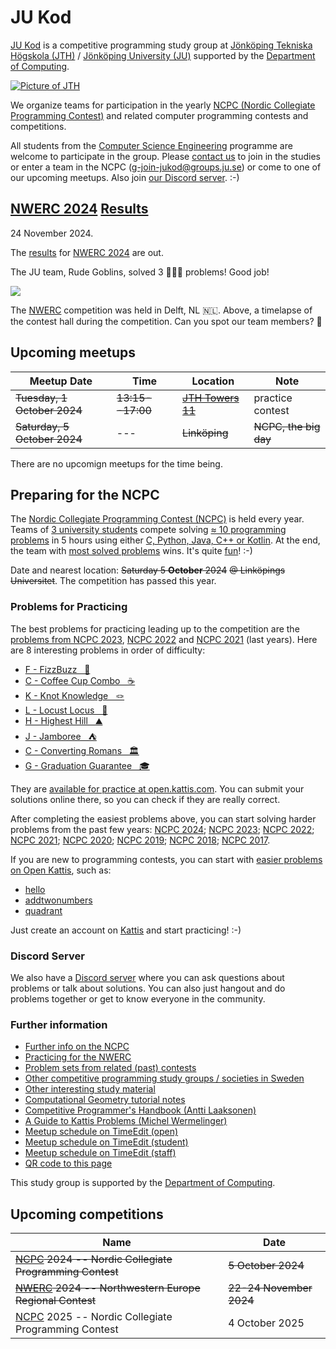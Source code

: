 JU Kod
======

[JU Kod] is a competitive programming study group at
[Jönköping Tekniska Högskola (JTH)] /
[Jönköping University (JU)]
supported by
the [Department of Computing].

[![Picture of JTH](https://github.com/jukod/jukod.github.io/assets/3999598/bd8f619e-9e5e-44ee-a67c-b6ce6373e1b8)][JU Kod]

We organize teams for participation in the yearly
[NCPC (Nordic Collegiate Programming Contest)](#preparing-for-the-ncpc)
and related computer programming contests and competitions.

All students from the
[Computer Science Engineering] programme
are welcome to participate in the group.
Please [contact us][] to join in the studies or enter a team in the NCPC
([g-join-jukod@groups.ju.se])
or come to one of our upcoming meetups.
Also join [our Discord server].  :-)


## [NWERC 2024][nwerc-2024] [Results][nwerc-2024-results]

24 November 2024.

The [results][nwerc-2024-results] for [NWERC 2024][nwerc-2024] are out.

The JU team, Rude Goblins, solved 3 🎈🎈🎈 problems!
Good job!

![](https://github.com/user-attachments/assets/b719083b-b6af-4074-85ce-fdf3c9a49633)

The [NWERC][nwerc-2024] competition was held in Delft, NL 🇳🇱.
Above, a timelapse of the contest hall during the competition.
Can you spot our team members?  🤔

[nwerc-2024]: https://2024.nwerc.eu/
[nwerc-2024-results]: https://2024.nwerc.eu/main/scoreboard/


## Upcoming meetups

| Meetup Date                | Time         | Location      | Note               |
| -------------------------- | ------------ | ------------- | ------------------ |
| ~~Tuesday, 1 October 2024~~    | ~~13:15--17:00~~ | ~~[JTH Towers 11][]~~ | practice contest   |
| ~~Saturday, 5 October 2024~~   | ---          | ~~Linköping~~     | ~~NCPC, the big day~~  |

There are no upcomign meetups for the time being.


## Preparing for the NCPC

The [Nordic Collegiate Programming Contest (NCPC)] is held every year.
Teams of [3 university students] compete
solving [≈ 10 programming problems] in 5 hours
using either [C, Python, Java, C++ or Kotlin].
At the end,
the team with [most solved problems] wins.
It's quite [fun][]!  :-)

Date and nearest location:
~~Saturday 5 __October__ 2024~~
~~@ Linköpings Universitet~~.
The competition has passed this year.


### Problems for Practicing

The best problems for practicing leading up to the competition
are the
[problems from NCPC 2023](https://open.kattis.com/problem-sources/Nordic%20Collegiate%20Programming%20Contest%20%28NCPC%29%202023?order=difficulty_data),
[NCPC 2022](https://open.kattis.com/problem-sources/Nordic%20Collegiate%20Programming%20Contest%20%28NCPC%29%202022?order=difficulty_data) and
[NCPC 2021](https://open.kattis.com/problem-sources/Nordic%20Collegiate%20Programming%20Contest%20%28NCPC%29%202021?order=difficulty_data)
(last years).
Here are 8 interesting problems in order of difficulty:

- [F -             FizzBuzz &nbsp; 🐝](https://open.kattis.com/problems/fizzbuzz)
- [C -     Coffee Cup Combo &nbsp; ☕](https://open.kattis.com/problems/coffeecupcombo)
- [K -       Knot Knowledge &nbsp; 🪢](https://open.kattis.com/problems/knotknowledge)
- [L -         Locust Locus &nbsp; 🦗](https://open.kattis.com/problems/locustlocus)
- [H -         Highest Hill &nbsp; ⛰️](https://open.kattis.com/problems/highesthill)
- [J -             Jamboree &nbsp; ⛺](https://open.kattis.com/problems/jamboree)
- [C -    Converting Romans &nbsp; 🏛️](https://open.kattis.com/problems/convertingromans)
- [G - Graduation Guarantee &nbsp; 🎓](https://open.kattis.com/problems/graduationguarantee)

They are [available for practice at open.kattis.com](https://open.kattis.com/problem-sources/Nordic%20Collegiate%20Programming%20Contest%20%28NCPC%29%202022?order=difficulty_data).
You can submit your solutions online there, so you can check if they are really correct.

After completing the easiest problems above, you can start solving harder problems from the past few years:
[NCPC 2024](https://open.kattis.com/problem-sources/Nordic%20Collegiate%20Programming%20Contest%20%28NCPC%29%202024?order=difficulty_data);
[NCPC 2023](https://open.kattis.com/problem-sources/Nordic%20Collegiate%20Programming%20Contest%20%28NCPC%29%202023?order=difficulty_data);
[NCPC 2022](https://open.kattis.com/problem-sources/Nordic%20Collegiate%20Programming%20Contest%20%28NCPC%29%202022?order=difficulty_data);
[NCPC 2021](https://open.kattis.com/problem-sources/Nordic%20Collegiate%20Programming%20Contest%20%28NCPC%29%202021?order=difficulty_data);
[NCPC 2020](https://open.kattis.com/problem-sources/Nordic%20Collegiate%20Programming%20Contest%20%28NCPC%29%202020?order=difficulty_data);
[NCPC 2019](https://open.kattis.com/problem-sources/Nordic%20Collegiate%20Programming%20Contest%20%28NCPC%29%202019?order=difficulty_data);
[NCPC 2018](https://open.kattis.com/problem-sources/Nordic%20Collegiate%20Programming%20Contest%20%28NCPC%29%202018?order=difficulty_data);
[NCPC 2017](https://open.kattis.com/problem-sources/Nordic%20Collegiate%20Programming%20Contest%20%28NCPC%29%202017?order=difficulty_data).

If you are new to programming contests,
you can start with
[easier problems on Open Kattis](https://open.kattis.com/problems?order=difficulty_data),
such as:

* [hello](https://open.kattis.com/problems/hello)
* [addtwonumbers](https://open.kattis.com/problems/addtwonumbers)
* [quadrant](https://open.kattis.com/problems/quadrant)

Just create an account on [Kattis](https://open.kattis.com/) and start practicing!  :-)

### Discord Server

We also have a [Discord server] where you can ask questions about problems or talk about solutions. You can also just hangout and do problems together or get to know everyone in the community.


### Further information

* [Further info on the NCPC](ncpc.md)
* [Practicing for the NWERC](nwerc.md)
* [Problem sets from related (past) contests](problem-sets.md)
* [Other competitive programming study groups / societies in Sweden](other-groups.md)
* [Other interesting study material](material.md)
* [Computational Geometry tutorial notes](compgeo.md)
* [Competitive Programmer's Handbook (Antti Laaksonen)](https://cses.fi/book/book.pdf)
* [A Guide to Kattis Problems (Michel Wermelinger)](https://github.com/mwermelinger/kattis-guide#readme)
* [Meetup schedule on TimeEdit (open)](https://cloud.timeedit.net/ju/web/open/riq86d9Qn03Z86Qt6m709t0Q67ZZn4441kAm50kQ71o00oAn22FlEA12Z90Q2E556BvZ5YY97847BQEC75Y8Q050DBXD16Qy94qZow6.html)
* [Meetup schedule on TimeEdit (student)](https://cloud.timeedit.net/ju/web/student/riq86d9Qn03Z86Qt6m709t0Q67ZZn4441kAm50kQ71o00oAn22FlEA12Z90Q2E556BvZ5YY97847BQEC75Y8Q050DBXD16Qy94qZow6.html)
* [Meetup schedule on TimeEdit (staff)](https://cloud.timeedit.net/ju/web/staff/riq86d9Qn03Z86Qt6m709t0Q67ZZn4441kAm50kQ71o00oAn22FlEA12Z90Q2E556BvZ5YY97847BQEC75Y8Q050DBXD16Qy94qZow6.html)
* [QR code to this page](qr.md)

This study group is supported by the [Department of Computing].


## Upcoming competitions

| Name                                                     | Date                    |
| -------------------------------------------------------- | ----------------------- |
| ~~[NCPC] 2024 -- Nordic Collegiate Programming Contest~~ | ~~5 October 2024~~      |
| ~~[NWERC] 2024 -- Northwestern Europe Regional Contest~~ | ~~22-24 November 2024~~ |
| [NCPC] 2025 -- Nordic Collegiate Programming Contest     | 4 October 2025          |


[NCPC]: https://nordic.icpc.io/
[Nordic Collegiate Programming Contest (NCPC)]: https://nordic.icpc.io/
[NWERC]: https://nwerc.eu/
[EUC]: https://euc.icpc.global/
[ICPC]: https://icpc.global/

[≈ 10 programming problems]: https://github.com/icpc/ncpc-web/releases/download/ncpc2022-data/ncpc2022problems.pdf
[most solved problems]: https://ncpc23.kattis.com/contests/ncpc23/standings
[C, Python, Java, C++ or Kotlin]: https://docs.icpc.global/worldfinals-programming-environment/
[3 university students]: https://live.staticflickr.com/7884/32596056617_5dc85ee500_b.jpg

[regional rules]: https://icpc.global/regionals/rules
[NCPC rules]:     https://nordic.icpc.io/ncpc2023/compete#rules
[NWERC rules]:    https://nwerc.eu/rules/
[EUC rules]:      https://euc.icpc.global/home-2024/rules/
[ICPC rules]:     https://icpc.global/worldfinals/rules
[coach]:          https://icpc.global/regionals/rules

[NCPC 2023 results]: https://ncpc23.kattis.com/contests/ncpc23/standings?filter=5254

[fun]: https://live.staticflickr.com/1526/26113291873_9208648a69_b.jpg

[JU]:                                https://ju.se/
[Jönköping University (JU)]:         https://ju.se/
[Jönköping Tekniska Högskola (JTH)]: https://ju.se/om-oss/tekniska-hogskolan.html
[JTH]:                               https://ju.se/om-oss/tekniska-hogskolan.html
[contact us]:                mailto:g-join-jukod@groups.ju.se
[g-join-jukod@groups.ju.se]: mailto:g-join-jukod@groups.ju.se
[our Discord server]:        https://discord.gg/fxZvWBCt9G
[Discord server]:            https://discord.gg/fxZvWBCt9G
[Discord]:                   https://discord.gg/fxZvWBCt9G
[our mailing list]: mailto:g-jukod@groups.ju.se

[Computer Science Engineering]: https://ju.se/studera/valj-utbildning/program/program-pa-grundniva/civilingenjor-datateknik.html
[Civilingenjör Datateknik]:     https://ju.se/studera/valj-utbildning/program/program-pa-grundniva/civilingenjor-datateknik.html
[Datavetenskap]:           https://ju.se/om-oss/tekniska-hogskolan/organisation/datavetenskap.html
[Department of Computing]: https://ju.se/en/about-us/school-of-engineering/organisation/computing.html

[JTH Towers 11]: https://ju.se/images/18.7b7bf6ee18aa2211715205ab/1695306277946/366753644_1017335202729718_8802431677613017084_n.jpg

[JU Kod]: https://jukod.github.io/
